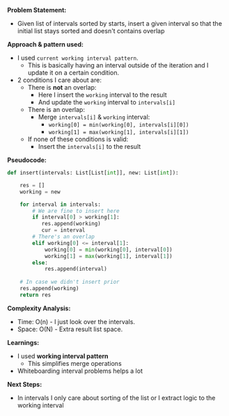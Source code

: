 **Problem Statement:**
- Given list of intervals sorted by starts, insert a given interval so that the initial list stays sorted and doesn't contains overlap

**Approach & pattern used:**
- I used `current working interval pattern`.
	- This is basically having an interval outside of the iteration and I update it on a certain condition.
- 2 conditions I care about are:
	- There is **not** an overlap:
		- Here I insert the `working` interval to the result
		- And update the `working` interval to `intervals[i]`
	- There is an overlap:
		- Merge `intervals[i]` & `working` interval:
			- `working[0] = min(working[0], intervals[i][0])`
			- `working[1] = max(working[1], intervals[i][1])`
	- If none of these conditions is valid:
		- Insert the `intervals[i]` to the result

**Pseudocode:**

```python
def insert(intervals: List[List[int]], new: List[int]):

	res = []
	working = new

	for interval in intervals:
		# We are fine to insert here
		if interval[0] > working[1]:
		   res.append(working)
		   cur = interval
		# There's an overlap
		elif working[0] <= interval[1]:
			working[0] = min(working[0], interval[0])
			working[1] = max(working[1], interval[1])
		else:
			res.append(interval)
			
	# In case we didn't insert prior
	res.append(working)
	return res
```

**Complexity Analysis:**

- Time: O(n) - I just look over the intervals.
- Space: O(N) - Extra result list space.

**Learnings:**

- I used **working interval pattern**
	- This simplifies merge operations
- Whiteboarding interval problems helps a lot

**Next Steps:**

- In intervals I only care about sorting of the list or I extract logic to the working interval